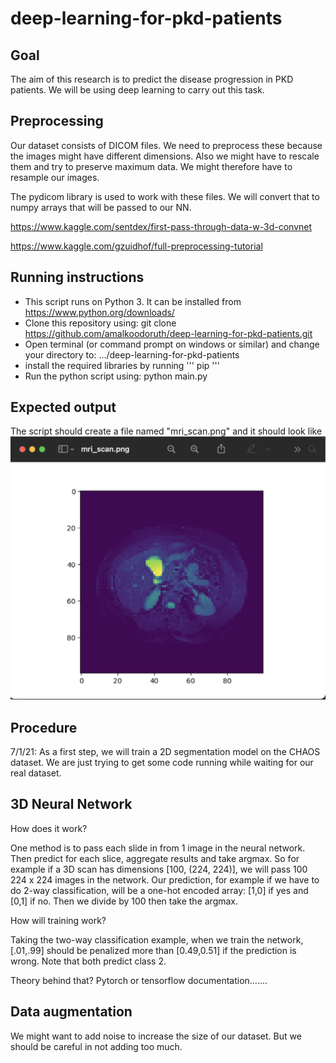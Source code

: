 # deep-learning-for-pkd-patients

## Goal
The aim of this research is to predict the disease progression in PKD patients. We will be using deep learning to carry out this task.

## Preprocessing
Our dataset consists of DICOM files. We need to preprocess these because the images might have different dimensions. Also we might have to rescale them and try to preserve maximum data. We might therefore have to resample our images. 

The pydicom library is used to work with these files. We will convert that to numpy arrays that will be passed to our NN.

https://www.kaggle.com/sentdex/first-pass-through-data-w-3d-convnet

https://www.kaggle.com/gzuidhof/full-preprocessing-tutorial

## Running instructions
* This script runs on Python 3. It can be installed from https://www.python.org/downloads/
* Clone this repository using: git clone https://github.com/amalkoodoruth/deep-learning-for-pkd-patients.git
* Open terminal (or command prompt on windows or similar) and change your directory to: .../deep-learning-for-pkd-patients
* install the required libraries by running ''' pip '''
* Run the python script using: python main.py

## Expected output
The script should create a file named "mri_scan.png" and it should look like ![](https://github.com/amalkoodoruth/deep-learning-for-pkd-patients/blob/main/expected_output.png)

## Procedure
7/1/21: As a first step, we will train a 2D segmentation model on the CHAOS dataset. We are just trying to get some code running while waiting for our real dataset.


## 3D Neural Network
How does it work? 

One method is to pass each slide in from 1 image in the neural network. Then predict for each slice, aggregate results and take argmax. So for example if a 3D scan has dimensions \[100, (224, 224)\], we will pass 100 224 x 224 images in the network. Our prediction, for example if we have to do 2-way classification, will be a one-hot encoded array: \[1,0\] if yes and \[0,1\] if no. Then we divide by 100 then take the argmax. 

How will training work? 

Taking the two-way classification example, when we train the network, \[.01,.99\] should be penalized more than \[0.49,0.51\] if the prediction is wrong. Note that both predict class 2. 

Theory behind that? Pytorch or tensorflow documentation.......

## Data augmentation
We might want to add noise to increase the size of our dataset. But we should be careful in not adding too much. 



